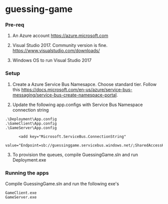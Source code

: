 # guessing-game


### Pre-req
1. An Azure account
https://azure.microsoft.com

2. Visual Studio 2017. Community version is fine.
https://www.visualstudio.com/downloads/

3. Windows OS to run Visual Studio 2017


### Setup
1. Create a Azure Service Bus Namesapce. Choose standard tier.
Follow this https://docs.microsoft.com/en-us/azure/service-bus-messaging/service-bus-create-namespace-portal.

2. Update the following app.configs with Service Bus Namespace connection string

```
.\Deployment\App.config
.\GameClient\App.config
.\GameServer\App.config
```

```
      <add key="Microsoft.ServiceBus.ConnectionString"
          value="Endpoint=sb://guessinggame.servicebus.windows.net/;SharedAccessKeyName=RootManageSharedAccessKey;SharedAccessKey=h41Tu/CTd95bSXYym/EYoNNa0OGNBlbYTzdkpnFzFGw="/>
```

3. To provision the queues, compile GuessingGame.sln and run Deployment.exe


### Running the apps

Compile GuessingGame.sln and run the following exe's 

```
GameClient.exe
GameServer.exe
```
